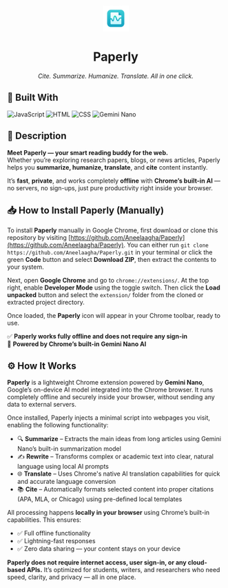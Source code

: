 <p align="center">
  <img src="assets/icon128.jpeg" alt="Paperly Logo" width="60"/>
</p>

<h1 align="center"><b>Paperly</b></h1>
<p align="center"><i>Cite. Summarize. Humanize. Translate. All in one click.</i></p>


## 🧰 Built With

![JavaScript](https://img.shields.io/badge/JavaScript-F7DF1E?logo=javascript&logoColor=black&style=for-the-badge)
![HTML](https://img.shields.io/badge/HTML5-E34F26?logo=html5&logoColor=white&style=for-the-badge)
![CSS](https://img.shields.io/badge/CSS3-1572B6?logo=css3&logoColor=white&style=for-the-badge)
![Gemini Nano](https://img.shields.io/badge/Gemini_Nano_AI-34A853?style=for-the-badge&logo=google)

## 🧠 Description

**Meet Paperly — your smart reading buddy for the web.**  
Whether you’re exploring research papers, blogs, or news articles, Paperly helps you **summarize, humanize, translate**, and **cite** content instantly.

It’s **fast**, **private**, and works completely **offline** with **Chrome’s built-in AI** — no servers, no sign-ups, just pure productivity right inside your browser.

## 📥 How to Install Paperly (Manually)

To install **Paperly** manually in Google Chrome, first download or clone this repository by visiting [https://github.com/Aneelaagha/Paperly](https://github.com/Aneelaagha/Paperly). You can either run `git clone https://github.com/Aneelaagha/Paperly.git` in your terminal or click the green **Code** button and select **Download ZIP**, then extract the contents to your system.

Next, open **Google Chrome** and go to `chrome://extensions/`. At the top right, enable **Developer Mode** using the toggle switch. Then click the **Load unpacked** button and select the `extension/` folder from the cloned or extracted project directory.

Once loaded, the **Paperly** icon will appear in your Chrome toolbar, ready to use.

✅ **Paperly works fully offline and does not require any sign-in**  
🧠 **Powered by Chrome’s built-in Gemini Nano AI**

## ⚙️ How It Works

**Paperly** is a lightweight Chrome extension powered by **Gemini Nano**, Google’s on-device AI model integrated into the Chrome browser. It runs completely offline and securely inside your browser, without sending any data to external servers.

Once installed, Paperly injects a minimal script into webpages you visit, enabling the following functionality:

- 🔍 **Summarize** – Extracts the main ideas from long articles using Gemini Nano’s built-in summarization model
- ✍️ **Rewrite** – Transforms complex or academic text into clear, natural language using local AI prompts
- 🌐 **Translate** – Uses Chrome's native AI translation capabilities for quick and accurate language conversion
- 📚 **Cite** – Automatically formats selected content into proper citations (APA, MLA, or Chicago) using pre-defined local templates

All processing happens **locally in your browser** using Chrome’s built-in capabilities. This ensures:
- ✅ Full offline functionality
- ✅ Lightning-fast responses
- ✅ Zero data sharing — your content stays on your device

**Paperly does not require internet access, user sign-in, or any cloud-based APIs.** It’s optimized for students, writers, and researchers who need speed, clarity, and privacy — all in one place.

